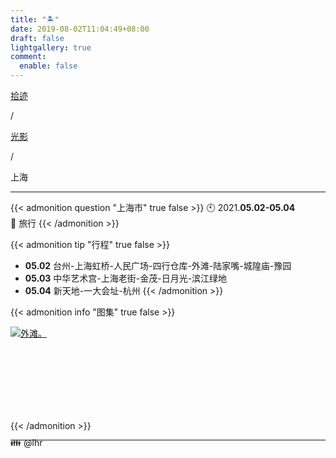 ```yaml
---
title: "🏝️"
date: 2019-08-02T11:04:49+08:00
draft: false
lightgallery: true
comment:
  enable: false
---
```


<div class="nav-tab">
  <a href="../../../cages"><p class="not">拾迹</p></a><p class="not">/</p>
  <a href="../"><p class="not">光影</p></a>
  <p class="now">/</p><p class="now">上海</p>
</div>

---

{{< admonition question "上海市" true false >}}
🕙 2021.**05.02-05.04**<br>
📝 旅行
{{< /admonition >}}

{{< admonition tip "行程" true false >}}
- **05.02** 台州-上海虹桥-人民广场-四行仓库-外滩-陆家嘴-城隍庙-豫园
- **05.03** 中华艺术宫-上海老街-金茂-日月光-滨江绿地
- **05.04** 新天地-一大会址-杭州
{{< /admonition >}}

{{< admonition info "图集" true false >}}
<div class="group-picture">
  <div class="group1-picture-cover">
    <a class="lightgallery" href="https://z1.ax1x.com/2023/11/10/pi8JcM8.jpg" title="外滩。" data-thumbnail="https://z1.ax1x.com/2023/11/10/pi8JcM8.jpg">
    <img loading="lazy" src="https://z1.ax1x.com/2023/11/10/pi8JcM8.jpg" sizes="auto" alt="外滩。"></a>
  </div>
</div>
{{< /admonition >}}

---

<p class="img-desc" style="text-align: left; margin-top: -20px;">👪 @lhr</p>